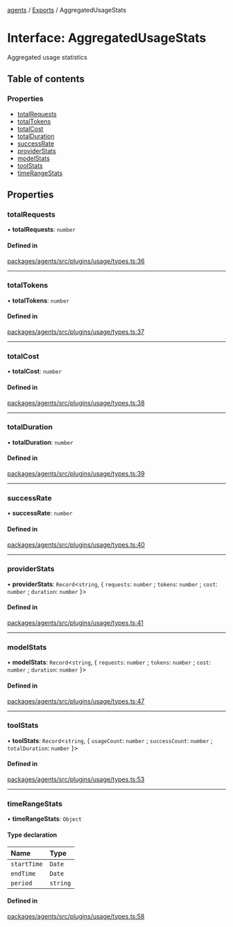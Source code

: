 <!-- 
 ⚠️  AUTO-GENERATED FILE - DO NOT EDIT MANUALLY
 This file is automatically generated by scripts/docs-generator.js
 To make changes, edit the source TypeScript files or update the generator script
-->

[agents](../../) / [Exports](../modules) / AggregatedUsageStats

# Interface: AggregatedUsageStats

Aggregated usage statistics

## Table of contents

### Properties

- [totalRequests](AggregatedUsageStats#totalrequests)
- [totalTokens](AggregatedUsageStats#totaltokens)
- [totalCost](AggregatedUsageStats#totalcost)
- [totalDuration](AggregatedUsageStats#totalduration)
- [successRate](AggregatedUsageStats#successrate)
- [providerStats](AggregatedUsageStats#providerstats)
- [modelStats](AggregatedUsageStats#modelstats)
- [toolStats](AggregatedUsageStats#toolstats)
- [timeRangeStats](AggregatedUsageStats#timerangestats)

## Properties

### totalRequests

• **totalRequests**: `number`

#### Defined in

[packages/agents/src/plugins/usage/types.ts:36](https://github.com/woojubb/robota/blob/a69b4da7c5c53be6f90be7c6508928a6d39cf60b/packages/agents/src/plugins/usage/types.ts#L36)

___

### totalTokens

• **totalTokens**: `number`

#### Defined in

[packages/agents/src/plugins/usage/types.ts:37](https://github.com/woojubb/robota/blob/a69b4da7c5c53be6f90be7c6508928a6d39cf60b/packages/agents/src/plugins/usage/types.ts#L37)

___

### totalCost

• **totalCost**: `number`

#### Defined in

[packages/agents/src/plugins/usage/types.ts:38](https://github.com/woojubb/robota/blob/a69b4da7c5c53be6f90be7c6508928a6d39cf60b/packages/agents/src/plugins/usage/types.ts#L38)

___

### totalDuration

• **totalDuration**: `number`

#### Defined in

[packages/agents/src/plugins/usage/types.ts:39](https://github.com/woojubb/robota/blob/a69b4da7c5c53be6f90be7c6508928a6d39cf60b/packages/agents/src/plugins/usage/types.ts#L39)

___

### successRate

• **successRate**: `number`

#### Defined in

[packages/agents/src/plugins/usage/types.ts:40](https://github.com/woojubb/robota/blob/a69b4da7c5c53be6f90be7c6508928a6d39cf60b/packages/agents/src/plugins/usage/types.ts#L40)

___

### providerStats

• **providerStats**: `Record`\<`string`, \{ `requests`: `number` ; `tokens`: `number` ; `cost`: `number` ; `duration`: `number`  }\>

#### Defined in

[packages/agents/src/plugins/usage/types.ts:41](https://github.com/woojubb/robota/blob/a69b4da7c5c53be6f90be7c6508928a6d39cf60b/packages/agents/src/plugins/usage/types.ts#L41)

___

### modelStats

• **modelStats**: `Record`\<`string`, \{ `requests`: `number` ; `tokens`: `number` ; `cost`: `number` ; `duration`: `number`  }\>

#### Defined in

[packages/agents/src/plugins/usage/types.ts:47](https://github.com/woojubb/robota/blob/a69b4da7c5c53be6f90be7c6508928a6d39cf60b/packages/agents/src/plugins/usage/types.ts#L47)

___

### toolStats

• **toolStats**: `Record`\<`string`, \{ `usageCount`: `number` ; `successCount`: `number` ; `totalDuration`: `number`  }\>

#### Defined in

[packages/agents/src/plugins/usage/types.ts:53](https://github.com/woojubb/robota/blob/a69b4da7c5c53be6f90be7c6508928a6d39cf60b/packages/agents/src/plugins/usage/types.ts#L53)

___

### timeRangeStats

• **timeRangeStats**: `Object`

#### Type declaration

| Name | Type |
| :------ | :------ |
| `startTime` | `Date` |
| `endTime` | `Date` |
| `period` | `string` |

#### Defined in

[packages/agents/src/plugins/usage/types.ts:58](https://github.com/woojubb/robota/blob/a69b4da7c5c53be6f90be7c6508928a6d39cf60b/packages/agents/src/plugins/usage/types.ts#L58)
